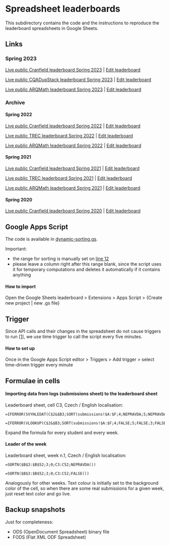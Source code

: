 # Spreadsheet leaderboards

This subdirectory contains the code and the instructions
to reproduce the leaderboard spreadsheets in Google Sheets.

## Links

### Spring 2023

[Live public Cranfield leaderboard Spring 2023][leaderboard-cranfield-2023] | [Edit leaderboard][leaderboard-cranfield-2023-sheets]

[Live public CQADupStack leaderboard Spring 2023][leaderboard-cqadupstack-2023] | [Edit leaderboard][leaderboard-cqadupstack-2023-sheets]

[Live public ARQMath leaderboard Spring 2023][leaderboard-arqmath-2023] | [Edit leaderboard][leaderboard-arqmath-2023-sheets]

[leaderboard-cranfield-2023]: https://docs.google.com/spreadsheets/d/e/2PACX-1vSXuOTclZfHWYxh2rf7hfMeLvcCuE5UsJu7BzteyunhPw3z4YNZjCovjmMB6SnDdgjGyenOgdochaEq/pubhtml
[leaderboard-cranfield-2023-sheets]: https://docs.google.com/spreadsheets/d/1kDRTDUCPTOi0crgIO_WqctuvCazTmZ4V_EoVSvb6VQI/edit?usp=sharing

[leaderboard-cqadupstack-2023]: https://docs.google.com/spreadsheets/d/e/2PACX-1vSLYKoYcsTgyTp2T-pNgW2heZrwvmBVKAgWAAG_vELv8kgnxHffnJ-IKt5huAacvO7r-zKWOgSiqWFU/pubhtml?gid=0&single=true
[leaderboard-cqadupstack-2023-sheets]: https://docs.google.com/spreadsheets/d/1YC0A9-XCd7p18rE37RI8edTOGeSlsAtQWnaPiS8GPOw/edit?usp=sharing

[leaderboard-arqmath-2023]: https://docs.google.com/spreadsheets/d/e/2PACX-1vT9GibzjkZJxdFNdgr666TLDIHD46HfTYSEPeKUN-ErxRIN2HGjUtKyfvf6Xg3MZ6cW4p9qcSmR-4Rk/pubhtml?gid=0&single=true
[leaderboard-arqmath-2023-sheets]: https://docs.google.com/spreadsheets/d/1zGUntkeUmE8oFKgM9WdFbN14IPdGJHDbKWXoiec_lmM/edit?usp=sharing

### Archive

#### Spring 2022

[Live public Cranfield leaderboard Spring 2022][leaderboard-cranfield-2022] | [Edit leaderboard][leaderboard-cranfield-2022-sheets]

[Live public TREC leaderboard Spring 2022][leaderboard-trec-2022] | [Edit leaderboard][leaderboard-trec-2022-sheets]

[Live public ARQMath leaderboard Spring 2022][leaderboard-arqmath-2022] | [Edit leaderboard][leaderboard-arqmath-2022-sheets]

[leaderboard-cranfield-2022]: https://docs.google.com/spreadsheets/d/e/2PACX-1vT0FoFzCptIYKDsbcv8LebhZDe_20GFeBAPmS-VyImlWbqET0T7I2iWy59p9SHbUe3LX1yJMhALPcCY/pubhtml
[leaderboard-cranfield-2022-sheets]: https://docs.google.com/spreadsheets/d/1TFE4RAx_kjaAkwhSRudel17kPunzD-C6BuNeZYzuzFk/edit?usp=sharing

[leaderboard-trec-2022]:https://docs.google.com/spreadsheets/d/e/2PACX-1vQPMjEwGPte34q6vT0CfT2NzmC6iDilpgG7s1cunr7eG5BY6T1OiHumbnwKrwrvQcj1e8-Pu96PiYc2/pubhtml
[leaderboard-trec-2022-sheets]: https://docs.google.com/spreadsheets/d/1QD-qS18fR0Q137dw_j8k73KwewsmeJsiB4SSzaXhbPs/edit?usp=sharing

[leaderboard-arqmath-2022]: https://docs.google.com/spreadsheets/d/e/2PACX-1vSF1I2TKhKqYc7kTxRfza__PTTQjrAtvezuQFm9I_lL3WsPSETE5yuxe8JyiN-7NvFjv4nZ8eCQ9aHg/pubhtml
[leaderboard-arqmath-2022-sheets]: https://docs.google.com/spreadsheets/d/1akHS9OSdN0_gu5xThJBSVAMKvUqAWg6sjO6vM6KCxfw/edit?usp=sharing

#### Spring 2021

[Live public Cranfield leaderboard Spring 2021][leaderboard-cranfield-2021] | [Edit leaderboard][leaderboard-cranfield-2021-sheets]

[Live public TREC leaderboard Spring 2021][leaderboard-trec-2021] | [Edit leaderboard][leaderboard-trec-2021-sheets]

[Live public ARQMath leaderboard Spring 2021][leaderboard-arqmath-2021] | [Edit leaderboard][leaderboard-arqmath-2021-sheets]

[leaderboard-cranfield-2021]: https://docs.google.com/spreadsheets/d/e/2PACX-1vRRR4eDkQIWx5FSU08Uj5DciWwxNfHJeLruNR1T0WW9xmSsYl457Zqv5SlA1jfvsYHpsaUw_8P3z1OF/pubhtml
[leaderboard-cranfield-2021-sheets]: https://docs.google.com/spreadsheets/d/1CNeZESOrPxBs3U0FeGtaDPLJQkb2Ubsr0aCvyNIwdtM/edit?usp=sharing

[leaderboard-trec-2021]:https://docs.google.com/spreadsheets/d/e/2PACX-1vQ33YdFZtGH6g2bDbkD9aLozLdVVGNuP09sRh-F9d_EY9nWntOrLHSyNATFsXw4v9lw3UA3vOzl5l0s/pubhtml
[leaderboard-trec-2021-sheets]: https://docs.google.com/spreadsheets/d/1eiyase14FrSJs24_LjTSdPwOWOdqutDZhnl33ztBycc/edit?usp=sharing

[leaderboard-arqmath-2021]: https://docs.google.com/spreadsheets/d/e/2PACX-1vQb_L4ZL5vglRMJBMDn334JHL6xfGVXVz-D1YnZduXTZe4Pj_abKSpe_qnu2gkQEBV5jXEgFyge_Jtu/pubhtml
[leaderboard-arqmath-2021-sheets]: https://docs.google.com/spreadsheets/d/1XXR_3UsjUTxQApU5RRce1Zv4G_0uMJXoaEb0GejU868/edit?usp=sharing

#### Spring 2020

[Live public Cranfield leaderboard Spring 2020][leaderboard-cranfield-2020] | [Edit leaderboard][leaderboard-cranfield-2020-sheets]

[leaderboard-cranfield-2020]: https://docs.google.com/spreadsheets/d/e/2PACX-1vSGTg_Agc0SowDIsDDsaBN_UD-9r-F2eSpozyvVA8F51YHt3GmAle3niaCoj0ocazjDm01OJNgNEykZ/pubhtml
[leaderboard-cranfield-2020-sheets]: https://docs.google.com/spreadsheets/d/1f9P3bn17n2rHGCxBnn3GVr57PF5hMWJEILp06Uq7Jnk/edit?usp=sharing

## Google Apps Script

The code is available in [dynamic-sorting.gs](./dynamic-sorting.gs).

Important:
* the range for sorting is manually set on [line 12](./dynamic-sorting.gs#L12)
* please leave a column right after this range blank, since the script uses it
  for temporary computations and deletes it automatically if it contains
  anything

#### How to import

Open the Google Sheets leaderboard > Extensions > Apps Script > {Create new
project | new .gs file}

## Trigger

Since API calls and their changes in the spreadsheet do not cause triggers to
run [[1][1]], we use time trigger to call the script every five minutes.

#### How to set up

Once in the Google Apps Script editor > Triggers > Add trigger > select
time-driven trigger every minute

## Formulae in cells

#### Importing data from logs (submissions sheet) to the leaderboard sheet

Leaderboard sheet, cell C3, Czech / English localisation:
```
=IFERROR(SVYHLEDAT(C$2&$B3;SORT(submissions!$A:$F;4;NEPRAVDA;5;NEPRAVDA;3;NEPRAVDA);6;NEPRAVDA))
```
```
=IFERROR(VLOOKUP(C$2&$B3;SORT(submissions!$A:$F;4;FALSE;5;FALSE;3;FALSE);6;FALSE))
```

Expand the formula for every student and every week.

<!--
Submissions sheet, cell A1, Czech equals English localisation:
```
=CONCAT(D1;E1)
```
-->

#### Leader of the week

Leaderboard sheet, week n.1, Czech / English localisation:
```
=SORTN($B$3:$B$52;3;0;C3:C52;NEPRAVDA())
```
```
=SORTN($B$3:$B$52;3;0;C3:C52;FALSE())
```

Analogously for other weeks. Text colour is initially set to the
background color of the cell, so when there are some real submissions
for a given week, just reset text color and go live.


## Backup snapshots

Just for completeness:
* ODS (OpenDocument Spreadsheet) binary file
* FODS (Flat XML ODF Spreadsheet)


[1]: https://developers.google.com/apps-script/guides/triggers
